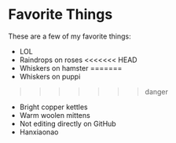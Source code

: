 # Favorite Things

These are a few of my favorite things:

- LOL
- Raindrops on roses
<<<<<<< HEAD
- Whiskers on hamster
=======
- Whiskers on puppi
>>>>>>> danger
- Bright copper kettles
- Warm woolen mittens
- Not editing directly on GitHub
- Hanxiaonao
